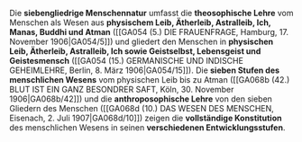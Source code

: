 
Die **siebengliedrige Menschennatur** umfasst die **theosophische Lehre** vom Menschen als Wesen aus **physischem Leib, Ätherleib, Astralleib, Ich, Manas, Buddhi und Atman** ([[GA054 (5.) DIE FRAUENFRAGE, Hamburg, 17. November 1906|GA054/5]]) und gliedert den Menschen in **physischen Leib, Ätherleib, Astralleib, Ich sowie Geistselbst, Lebensgeist und Geistesmensch** ([[GA054 (15.) GERMANISCHE UND INDISCHE GEHEIMLEHRE, Berlin, 8. März 1906|GA054/15]]). Die **sieben Stufen des menschlichen Wesens** vom physischen Leib bis zu Atman ([[GA068b (42.) BLUT IST EIN GANZ BESONDRER SAFT, Köln, 30. November 1906|GA068b/42]]) und die **anthroposophische Lehre** von den sieben Gliedern des Menschen ([[GA068d (10.) DAS WESEN DES MENSCHEN, Eisenach, 2. Juli 1907|GA068d/10]]) zeigen die **vollständige Konstitution** des menschlichen Wesens in seinen **verschiedenen Entwicklungsstufen**.
